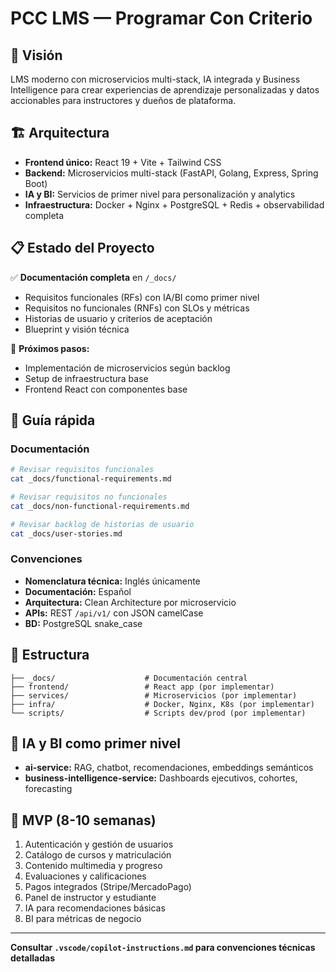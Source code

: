 # PCC LMS — Programar Con Criterio

## 🎯 Visión

LMS moderno con microservicios multi-stack, IA integrada y Business Intelligence para crear experiencias de aprendizaje personalizadas y datos accionables para instructores y dueños de plataforma.

## 🏗️ Arquitectura

- **Frontend único:** React 19 + Vite + Tailwind CSS
- **Backend:** Microservicios multi-stack (FastAPI, Golang, Express, Spring Boot)
- **IA y BI:** Servicios de primer nivel para personalización y analytics
- **Infraestructura:** Docker + Nginx + PostgreSQL + Redis + observabilidad completa

## 📋 Estado del Proyecto

✅ **Documentación completa** en `/_docs/`

- Requisitos funcionales (RFs) con IA/BI como primer nivel
- Requisitos no funcionales (RNFs) con SLOs y métricas
- Historias de usuario y criterios de aceptación
- Blueprint y visión técnica

🚧 **Próximos pasos:**

- Implementación de microservicios según backlog
- Setup de infraestructura base
- Frontend React con componentes base

## 🔧 Guía rápida

### Documentación

```bash
# Revisar requisitos funcionales
cat _docs/functional-requirements.md

# Revisar requisitos no funcionales
cat _docs/non-functional-requirements.md

# Revisar backlog de historias de usuario
cat _docs/user-stories.md
```

### Convenciones

- **Nomenclatura técnica:** Inglés únicamente
- **Documentación:** Español
- **Arquitectura:** Clean Architecture por microservicio
- **APIs:** REST `/api/v1/` con JSON camelCase
- **BD:** PostgreSQL snake_case

## 📁 Estructura

```text
├── _docs/                    # Documentación central
├── frontend/                 # React app (por implementar)
├── services/                 # Microservicios (por implementar)
├── infra/                    # Docker, Nginx, K8s (por implementar)
└── scripts/                  # Scripts dev/prod (por implementar)
```

## 🤖 IA y BI como primer nivel

- **ai-service:** RAG, chatbot, recomendaciones, embeddings semánticos
- **business-intelligence-service:** Dashboards ejecutivos, cohortes, forecasting

## 🎯 MVP (8-10 semanas)

1. Autenticación y gestión de usuarios
2. Catálogo de cursos y matriculación
3. Contenido multimedia y progreso
4. Evaluaciones y calificaciones
5. Pagos integrados (Stripe/MercadoPago)
6. Panel de instructor y estudiante
7. IA para recomendaciones básicas
8. BI para métricas de negocio

---

**Consultar `.vscode/copilot-instructions.md` para convenciones técnicas detalladas**
